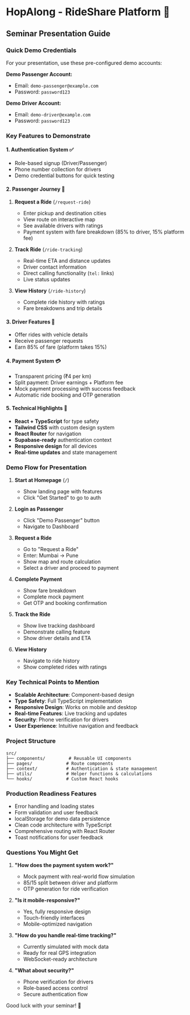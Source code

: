 # HopAlong - RideShare Platform 🚗

## Seminar Presentation Guide

### Quick Demo Credentials
For your presentation, use these pre-configured demo accounts:

**Demo Passenger Account:**
- Email: `demo-passenger@example.com`
- Password: `password123`

**Demo Driver Account:**
- Email: `demo-driver@example.com`
- Password: `password123`

### Key Features to Demonstrate

#### 1. Authentication System ✅
- Role-based signup (Driver/Passenger)
- Phone number collection for drivers
- Demo credential buttons for quick testing

#### 2. Passenger Journey 🎯
1. **Request a Ride** (`/request-ride`)
   - Enter pickup and destination cities
   - View route on interactive map
   - See available drivers with ratings
   - Payment system with fare breakdown (85% to driver, 15% platform fee)

2. **Track Ride** (`/ride-tracking`)
   - Real-time ETA and distance updates
   - Driver contact information
   - Direct calling functionality (`tel:` links)
   - Live status updates

3. **View History** (`/ride-history`)
   - Complete ride history with ratings
   - Fare breakdowns and trip details

#### 3. Driver Features 🚛
- Offer rides with vehicle details
- Receive passenger requests
- Earn 85% of fare (platform takes 15%)

#### 4. Payment System 💳
- Transparent pricing (₹4 per km)
- Split payment: Driver earnings + Platform fee
- Mock payment processing with success feedback
- Automatic ride booking and OTP generation

#### 5. Technical Highlights 🔧
- **React + TypeScript** for type safety
- **Tailwind CSS** with custom design system
- **React Router** for navigation
- **Supabase-ready** authentication context
- **Responsive design** for all devices
- **Real-time updates** and state management

### Demo Flow for Presentation

1. **Start at Homepage** (`/`)
   - Show landing page with features
   - Click "Get Started" to go to auth

2. **Login as Passenger**
   - Click "Demo Passenger" button
   - Navigate to Dashboard

3. **Request a Ride**
   - Go to "Request a Ride"
   - Enter: Mumbai → Pune
   - Show map and route calculation
   - Select a driver and proceed to payment

4. **Complete Payment**
   - Show fare breakdown
   - Complete mock payment
   - Get OTP and booking confirmation

5. **Track the Ride**
   - Show live tracking dashboard
   - Demonstrate calling feature
   - Show driver details and ETA

6. **View History**
   - Navigate to ride history
   - Show completed rides with ratings

### Key Technical Points to Mention

- **Scalable Architecture**: Component-based design
- **Type Safety**: Full TypeScript implementation
- **Responsive Design**: Works on mobile and desktop
- **Real-time Features**: Live tracking and updates
- **Security**: Phone verification for drivers
- **User Experience**: Intuitive navigation and feedback

### Project Structure
```
src/
├── components/         # Reusable UI components
├── pages/             # Route components
├── context/           # Authentication & state management
├── utils/             # Helper functions & calculations
└── hooks/             # Custom React hooks
```

### Production Readiness Features
- Error handling and loading states
- Form validation and user feedback
- localStorage for demo data persistence
- Clean code architecture with TypeScript
- Comprehensive routing with React Router
- Toast notifications for user feedback

### Questions You Might Get
1. **"How does the payment system work?"**
   - Mock payment with real-world flow simulation
   - 85/15 split between driver and platform
   - OTP generation for ride verification

2. **"Is it mobile-responsive?"**
   - Yes, fully responsive design
   - Touch-friendly interfaces
   - Mobile-optimized navigation

3. **"How do you handle real-time tracking?"**
   - Currently simulated with mock data
   - Ready for real GPS integration
   - WebSocket-ready architecture

4. **"What about security?"**
   - Phone verification for drivers
   - Role-based access control
   - Secure authentication flow

Good luck with your seminar! 🎉